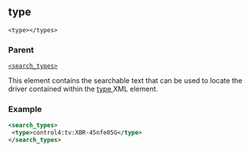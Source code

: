 ## type

`<type></types>`


### Parent

[`<search_types>`][1]


This element contains the searchable text that can be used to locate the driver contained within the [type ][2]XML element.


### Example

```xml
<search_types>
 <type>control4:tv:XBR-45nfe05G</type>
</search_types>
```

[1]:	https://verbose-telegram-5004f902.pages.github.io/#common-xml-searchtypes
[2]:	https://verbose-telegram-5004f902.pages.github.io/#common-xml-type